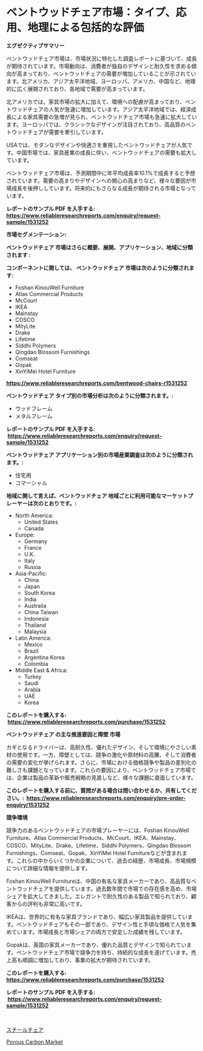 <p><h1>ベントウッドチェア市場：タイプ、応用、地理による包括的な評価</h1></p><p><strong>エグゼクティブサマリー</strong></p>
<p><p>ベントウッドチェア市場は、市場状況に特化した調査レポートに基づいて、成長が期待されています。市場動向は、消費者が独自のデザインと耐久性を求める傾向が高まっており、ベントウッドチェアの需要が増加していることが示されています。北アメリカ、アジア太平洋地域、ヨーロッパ、アメリカ、中国など、地理的に広く展開されており、各地域で需要が高まっています。</p><p>北アメリカでは、家具市場の拡大に加えて、環境への配慮が高まっており、ベントウッドチェアの人気が急速に増加しています。アジア太平洋地域では、経済成長による家具需要の急増が見られ、ベントウッドチェア市場も急速に拡大しています。ヨーロッパでは、クラシックなデザインが注目されており、高品質のベントウッドチェアが需要を牽引しています。</p><p>USAでは、モダンなデザインや快適さを重視したベントウッドチェアが人気です。中国市場では、家具産業の成長に伴い、ベントウッドチェアの需要も拡大しています。</p><p>ベントウッドチェア市場は、予測期間中に年平均成長率10.1%で成長すると予想されています。需要の高まりやデザインへの関心の高まりなど、様々な要因が市場成長を後押ししています。将来的にもさらなる成長が期待される市場となっています。</p></p>
<p><strong>レポートのサンプル PDF を入手する: <a href="https://www.reliableresearchreports.com/enquiry/request-sample/1531252">https://www.reliableresearchreports.com/enquiry/request-sample/1531252</a></strong></p>
<p><strong>市場セグメンテーション:</strong></p>
<p><strong> ベントウッドチェア 市場はさらに概要、展開、アプリケーション、地域に分類されます :</strong></p>
<p><strong>コンポーネントに関しては、 ベントウッドチェア 市場は次のように分類されます: &nbsp;</strong></p>
<p><ul><li>Foshan KinouWell Furniture</li><li>Atlas Commercial Products</li><li>McCourt</li><li>IKEA</li><li>Mainstay</li><li>COSCO</li><li>MityLite</li><li>Drake</li><li>Lifetime</li><li>Siddhi Polymers</li><li>Qingdao Blossom Furnishings</li><li>Comseat</li><li>Gopak</li><li>XinYiMei Hotel Furniture</li></ul></p>
<p><strong><a href="https://www.reliableresearchreports.com/bentwood-chairs-r1531252">https://www.reliableresearchreports.com/bentwood-chairs-r1531252</a></strong></p>
<p><strong> ベントウッドチェア タイプ別の市場分析は次のように分類されます。:</strong></p>
<p><ul><li>ウッドフレーム</li><li>メタルフレーム</li></ul></p>
<p><strong>レポートのサンプル PDF を入手する: &nbsp;<a href="https://www.reliableresearchreports.com/enquiry/request-sample/1531252">https://www.reliableresearchreports.com/enquiry/request-sample/1531252</a></strong></p>
<p><strong> ベントウッドチェア アプリケーション別の市場産業調査は次のように分類されます。:</strong></p>
<p><ul><li>住宅用</li><li>コマーシャル</li></ul></p>
<p><strong>地域に関して言えば、ベントウッドチェア 地域ごとに利用可能なマーケットプレーヤーは次のとおりです。:</strong></p>
<p><ul>
    <li>
        North America:
        <ul>
            <li>United States</li>
            <li>Canada</li>
        </ul>
    </li>
    <li>
        Europe:
        <ul>
            <li>Germany</li>
            <li>France</li>
            <li>U.K.</li>
            <li>Italy</li>
            <li>Russia</li>
        </ul>
    </li>
    <li>
        Asia-Pacific:
        <ul>
            <li>China</li>
            <li>Japan</li>
            <li>South Korea</li>
            <li>India</li>
            <li>Australia</li>
            <li>China Taiwan</li>
            <li>Indonesia</li>
            <li>Thailand</li>
            <li>Malaysia</li>
        </ul>
    </li>
    <li>
        Latin America:
        <ul>
            <li>Mexico</li>
            <li>Brazil</li>
            <li>Argentina Korea</li>
            <li>Colombia</li>
        </ul>
    </li>
    <li>
        Middle East & Africa:
        <ul>
            <li>Turkey</li>
            <li>Saudi</li>
            <li>Arabia</li>
            <li>UAE</li>
            <li>Korea</li>
        </ul>
    </li>
    </ul></p>
<p><strong>このレポートを購入する: &nbsp;<a href="https://www.reliableresearchreports.com/purchase/1531252">https://www.reliableresearchreports.com/purchase/1531252</a></strong></p>
<p><strong>ベントウッドチェア の主な推進要因と障壁 市場</strong></p>
<p><p>カギとなるドライバーは、高耐久性、優れたデザイン、そして環境にやさしい素材の使用です。一方、障壁としては、競争の激化や原材料の高騰、そして消費者の需要の変化が挙げられます。さらに、市場における価格競争や製品の差別化の難しさも課題となっています。これらの要因により、ベントウッドチェア市場では、企業は製品の革新や販売戦略の見直しなど、様々な課題に直面しています。</p></p>
<p><strong>このレポートを購入する前に、質問がある場合は問い合わせるか、共有してください。:&nbsp; <a href="https://www.reliableresearchreports.com/enquiry/pre-order-enquiry/1531252">https://www.reliableresearchreports.com/enquiry/pre-order-enquiry/1531252</a></strong></p>
<p><strong>競争環境</strong></p>
<p><p>競争力のあるベントウッドチェアの市場プレーヤーには、Foshan KinouWell Furniture、Atlas Commercial Products、McCourt、IKEA、Mainstay、COSCO、MityLite、Drake、Lifetime、Siddhi Polymers、Qingdao Blossom Furnishings、Comseat、Gopak、XinYiMei Hotel Furnitureなどが含まれます。これらの中からいくつかの企業について、過去の経歴、市場成長、市場規模について詳細な情報を提供します。</p><p>Foshan KinouWell Furnitureは、中国の有名な家具メーカーであり、高品質なベントウッドチェアを提供しています。過去数年間で市場での存在感を高め、市場シェアを拡大してきました。エレガントで耐久性のある製品で知られており、顧客からの評判も非常に高いです。</p><p>IKEAは、世界的に有名な家具ブランドであり、幅広い家具製品を提供しています。ベントウッドチェアもその一部であり、デザイン性と手頃な価格で人気を集めています。市場成長と市場シェアの両方で安定した成績を残しています。</p><p>Gopakは、英国の家具メーカーであり、優れた品質とデザインで知られています。ベントウッドチェア市場で競争力を持ち、持続的な成長を遂げています。売上高も順調に増加しており、事業の拡大が期待されています。</p></p>
<p><strong>このレポートを購入する: &nbsp; <a href="https://www.reliableresearchreports.com/purchase/1531252">https://www.reliableresearchreports.com/purchase/1531252</a></strong></p>
<p><strong>レポートのサンプル PDF を入手する: &nbsp;<a href="https://www.reliableresearchreports.com/enquiry/request-sample/1531252">https://www.reliableresearchreports.com/enquiry/request-sample/1531252</a></strong><strong></strong></p>
<p>&nbsp;</p>
<p><p><a href="https://github.com/SarahFahey88/Market-Research-Report-List-1/blob/main/271050721760.md">スチールチェア</a></p><p><a href="https://pretty-mail-caf.notion.site/Porous-Carbon-Market-Offers-Provide-Insightful-Data-for-the-Time-Period-from-2024-to-2031-and-also-P-c828a9ffcfa74afd83894759166a0437">Porous Carbon Market</a></p></p>